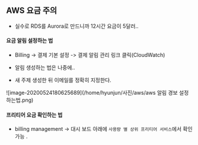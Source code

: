 ## AWS 요금 주의 

- 실수로 RDS를 Aurora로 만드니까 12시간 요금이 5달러..

#### 요금 알림 설정하는 법

- Billing -> 결제 기본 설정 -> 결제 알림 관리 링크 클릭(CloudWatch)
- 알림 생성하는 법은 나중에.. 

- 새 주제 생성한 뒤 이메일를 정확히 지정한다. 

![image-20200524180625689](/home/hyunjun/사진/aws/aws 알림 경보 설정하는법.png)

#### 프리티어 요금 확인하는 법

- billing management -> 대시 보드 아래에 `사용량 별 상위 프리티어 서비스`에서 확인 가능 .
